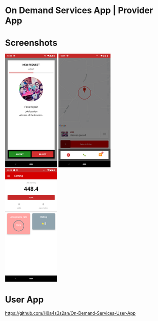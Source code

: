 # On Demand Services App | Provider App

# Screenshots
<img src="https://github.com/H0a4s3s2an/On-Demand-Services-Provider-App-/blob/master/screenshots/Screenshot_20200516-020838.png" width="172" height="374"/>
<img src="https://github.com/H0a4s3s2an/On-Demand-Services-Provider-App-/blob/master/screenshots/Screenshot_20200516-020918.png" width="172" height="374"/>
<img src="https://github.com/H0a4s3s2an/On-Demand-Services-Provider-App-/blob/master/screenshots/Screenshot_20200516-021056.png" width="172" height="374"/>

# User App
https://github.com/H0a4s3s2an/On-Demand-Services-User-App
